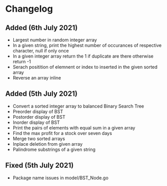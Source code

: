 # Changelog

## Added (6th July 2021)
- Largest number in random integer array
- In a given string, print the highest number of occurances of respective character, null if only once
- In a given integer array return the 1 if duplicate are there otherwise return -1
- Serach positition of elemnent or index to inserted in the given sorted array
- Reverse an array inline

## Added (5th July 2021)
- Convert a sorted integer array to balanced Binary Search Tree
- Preorder display of BST
- Postorder display of BST
- Inorder display of BST
- Print the pairs of elements with equal sum in a given array
- Find the max profit for a stock over seven days
- Merge two sorted arrays
- Inplace deletion from given array
- Palindrome substrings of a given string

## Fixed (5th July 2021)
- Package name issues in model/BST_Node.go